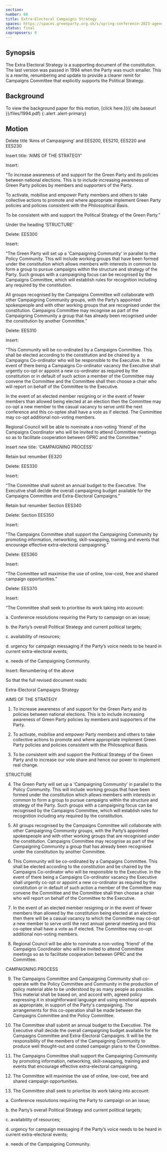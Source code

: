 ```yaml
---
section:
number: 68
title: Extra-Electoral Campaigns Strategy
spaces: https://spaces.greenparty.org.uk/s/spring-conference-2023-agenda-forum/?contentId=119624
status: final
coproposers: 0
---
```

## Synopsis
 The Extra Electoral Strategy is a supporting document of the constitution. The last version was passed in 1994 when the Party was much smaller. This is a rewrite, renumbering and update to provide a clearer remit for Campaigns Committee that explicitly supports the Political Strategy.

## Background
To view the background paper for this motion, [click here.]({{ site.baseurl }}/files/1994.pdf)
{:.alert .alert-primary}


## Motion
Delete title ‘Aims of Campaigning’ and EES200, EES210, EES220 and EES230

Insert title: ‘AIMS OF THE STRATEGY’

Insert:

“To increase awareness of and support for the Green Party and its policies between national elections. This is to include increasing awareness of Green Party policies by members and supporters of the Party.

To activate, mobilise and empower Party members and others to take collective actions to promote and where appropriate implement Green Party policies and policies consistent with the Philosophical Basis.

To be consistent with and support the Political Strategy of the Green Party.”

Under the heading ‘STRUCTURE’

Delete: EES300

Insert:

“The Green Party will set up a 'Campaigning Community' in parallel to the Policy Community. This will include working groups that have been formed under the constitution which allows members with interests in common to form a group to pursue campaigns within the structure and strategy of the Party. Such groups with a campaigning focus can be recognised by the Campaigns Committee, which will establish rules for recognition including any required by the constitution.

All groups recognised by the Campaigns Committee will collaborate with other Campaigning Community groups, with the Party’s appointed spokespeople and with other working groups that are recognised under the constitution. Campaigns Committee may recognise as part of the Campaigning Community a group that has already been recognised under the constitution by another Committee.”

Delete: EES310

Insert:

“This Community will be co-ordinated by a Campaigns Committee. This shall be elected according to the constitution and be chaired by a Campaigns Co-ordinator who will be responsible to the Executive. In the event of there being a Campaigns Co-ordinator vacancy the Executive shall urgently co-opt or appoint a new co-ordinator as required by the constitution or in default of such action a member of the Committee may convene the Committee and the Committee shall then choose a chair who will report on behalf of the Committee to the Executive.

In the event of an elected member resigning or in the event of fewer members than allowed being elected at an election then the Committee may co-opt a new member to the casual vacancy to serve until the next conference and this co-optee shall have a vote as if elected. The Committee may co-opt additional non-voting members.

Regional Council will be able to nominate a non-voting 'friend' of the Campaigns Coordinator who will be invited to attend Committee meetings so as to facilitate cooperation between GPRC and the Committee.”

Insert new title: ‘CAMPAIGNING PROCESS’

Retain but renumber EE320

Delete: EES330

Insert:

“The Committee shall submit an annual budget to the Executive. The Executive shall decide the overall campaigning budget available for the Campaigns Committee and Extra-Electoral Campaigns.”

Retain but renumber Section EES340

Delete: Section EES350

Insert:

“The Campaigns Committee shall support the Campaigning Community by promoting information, networking, skill-swapping, training and events that encourage effective extra-electoral campaigning.”

Delete: EES360

Insert:

“The Committee will maximise the use of online, low-cost, free and shared campaign opportunities.”

Delete: EES370

Insert:

“The Committee shall seek to prioritise its work taking into account:

a.     Conference resolutions requiring the Party to campaign on an issue;

b.     the Party’s overall Political Strategy and current political targets;

c.      availability of resources;

d.     urgency for campaign messaging if the Party’s voice needs to be heard in current extra-electoral events;

e.     needs of the Campaigning Community.

Insert: Renumbering of the above

So that the full revised document reads:

Extra-Electoral Campaigns Strategy

AIMS OF THE STRATEGY

1. To increase awareness of and support for the Green Party and its policies between national elections. This is to include increasing awareness of Green Party policies by members and supporters of the Party.

2. To activate, mobilise and empower Party members and others to take collective actions to promote and where appropriate implement Green Party policies and policies consistent with the Philosophical Basis.

3. To be consistent with and support the Political Strategy of the Green Party and to increase our vote share and hence our power to implement real change.

STRUCTURE

4. The Green Party will set up a 'Campaigning Community' in parallel to the Policy Community. This will include working groups that have been formed under the constitution which allows members with interests in common to form a group to pursue campaigns within the structure and strategy of the Party. Such groups with a campaigning focus can be recognised by the Campaigns Committee, which will establish rules for recognition including any required by the constitution.

5. All groups recognised by the Campaigns Committee will collaborate with other Campaigning Community groups, with the Party’s appointed spokespeople and with other working groups that are recognised under the constitution. Campaigns Committee may recognise as part of the Campaigning Community a group that has already been recognised under the constitution by another Committee.

6. This Community will be co-ordinated by a Campaigns Committee. This shall be elected according to the constitution and be chaired by the Campaigns Co-ordinator who will be responsible to the Executive. In the event of there being a Campaigns Co-ordinator vacancy the Executive shall urgently co-opt or appoint a new co-ordinator as required by the constitution or in default of such action a member of the Committee may convene the Committee and the Committee shall then choose a chair who will report on behalf of the Committee to the Executive.

7. In the event of an elected member resigning or in the event of fewer members than allowed by the constitution being elected at an election then there will be a casual vacancy to which the Committee may co-opt a new member to serve until the next annual general meeting and this co-optee shall have a vote as if elected. The Committee may co-opt additional non-voting members.

8. Regional Council will be able to nominate a non-voting 'friend' of the Campaigns Coordinator who will be invited to attend Committee meetings so as to facilitate cooperation between GPRC and the Committee.

CAMPAIGNING PROCESS

9. The Campaigns Committee and Campaigning Community shall co-operate with the Policy Committee and Community in the production of policy material able to be understood by as many people as possible. This material shall be based on, and accord with, agreed policy expressing it in straightforward language and using emotional appeals as appropriate, in support of the Party's campaigning. The arrangements for this co-operation shall be made between the Campaigns Committee and the Policy Committee.

10. The Committee shall submit an annual budget to the Executive. The Executive shall decide the overall campaigning budget available for the Campaigns Committee and Extra-Electoral Campaigns. It will be the responsibility of the members of the Campaigning Community to produce well thought-out and costed campaign plans to the Committee.

11. The Campaigns Committee shall support the Campaigning Community by promoting information, networking, skill-swapping, training and events that encourage effective extra-electoral campaigning.

12. The Committee will maximise the use of online, low-cost, free and shared campaign opportunities.

13. The Committee shall seek to prioritise its work taking into account:

a.     Conference resolutions requiring the Party to campaign on an issue;

b.     the Party’s overall Political Strategy and current political targets;

c.      availability of resources;

d.     urgency for campaign messaging if the Party’s voice needs to be heard in current extra-electoral events;

e.     needs of the Campaigning Community.

